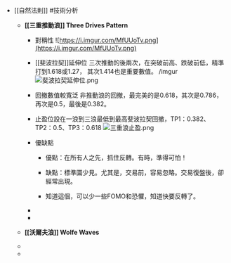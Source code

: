- [[自然法則]] #技術分析
	 - **[[三重推動浪]] Three Drives Pattern**
		 - 對稱性 
![https://i.imgur.com/MfUUoTv.png](https://i.imgur.com/MfUUoTv.png)

		 - [[斐波拉契]]延伸位
三次推動的後兩次，在突破前高、跌破前低，精準打到1.618或1.27，
其次1.414也是重要數值。
/imgur
![斐波拉契延伸位.png](../assets/斐波拉契延伸位_1661447427256_0.png)

		 - 回撤數值較寬泛
非推動浪的回撤，最完美的是0.618，其次是0.786，再次是0.5，最後是0.382。

		 - 止盈位設在一浪到三浪最低到最高斐波拉契回撤，TP1：0.382、TP2：0.5、TP3：0.618 ![三重浪止盈.png](../assets/三重浪止盈_1661447566183_0.png)

		 - 優缺點
			 - 優點：在所有人之先，抓住反轉。有時，準得可怕！

			 - 缺點：標準圖少見。尤其是，交易前，容易忽略。交易復盤後，卻經常出現。

			 - 知道這個，可以少一些FOMO和恐懼，知道快要反轉了。

		 - 

		 - 

	 - **[[沃爾夫浪]] Wolfe Waves**

	 - 

	 - 
